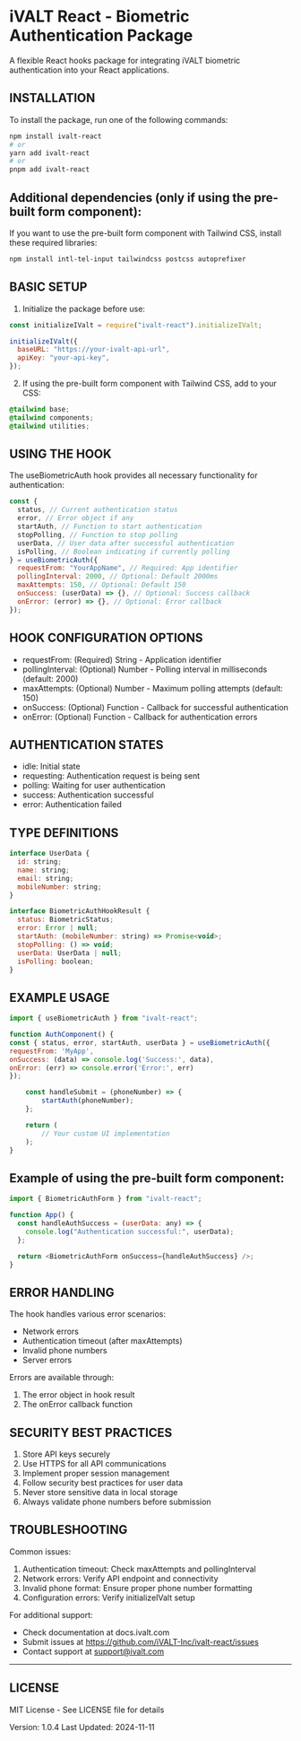 # iVALT React - Biometric Authentication Package

A flexible React hooks package for integrating iVALT biometric authentication into your React applications.

## INSTALLATION

To install the package, run one of the following commands:

```bash
npm install ivalt-react
# or
yarn add ivalt-react
# or
pnpm add ivalt-react
```

## Additional dependencies (only if using the pre-built form component):

If you want to use the pre-built form component with Tailwind CSS, install these required libraries:

```bash
npm install intl-tel-input tailwindcss postcss autoprefixer
```

## BASIC SETUP

1. Initialize the package before use:

```javascript
const initializeIValt = require("ivalt-react").initializeIValt;

initializeIValt({
  baseURL: "https://your-ivalt-api-url",
  apiKey: "your-api-key",
});
```

2. If using the pre-built form component with Tailwind CSS, add to your CSS:

```css
@tailwind base;
@tailwind components;
@tailwind utilities;
```

## USING THE HOOK

The useBiometricAuth hook provides all necessary functionality for authentication:

```javascript
const {
  status, // Current authentication status
  error, // Error object if any
  startAuth, // Function to start authentication
  stopPolling, // Function to stop polling
  userData, // User data after successful authentication
  isPolling, // Boolean indicating if currently polling
} = useBiometricAuth({
  requestFrom: "YourAppName", // Required: App identifier
  pollingInterval: 2000, // Optional: Default 2000ms
  maxAttempts: 150, // Optional: Default 150
  onSuccess: (userData) => {}, // Optional: Success callback
  onError: (error) => {}, // Optional: Error callback
});
```

## HOOK CONFIGURATION OPTIONS

- requestFrom: (Required) String - Application identifier
- pollingInterval: (Optional) Number - Polling interval in milliseconds (default: 2000)
- maxAttempts: (Optional) Number - Maximum polling attempts (default: 150)
- onSuccess: (Optional) Function - Callback for successful authentication
- onError: (Optional) Function - Callback for authentication errors

## AUTHENTICATION STATES

- idle: Initial state
- requesting: Authentication request is being sent
- polling: Waiting for user authentication
- success: Authentication successful
- error: Authentication failed

## TYPE DEFINITIONS

```javascript
interface UserData {
  id: string;
  name: string;
  email: string;
  mobileNumber: string;
}

interface BiometricAuthHookResult {
  status: BiometricStatus;
  error: Error | null;
  startAuth: (mobileNumber: string) => Promise<void>;
  stopPolling: () => void;
  userData: UserData | null;
  isPolling: boolean;
}
```

## EXAMPLE USAGE

```javascript
import { useBiometricAuth } from "ivalt-react";

function AuthComponent() {
const { status, error, startAuth, userData } = useBiometricAuth({
requestFrom: 'MyApp',
onSuccess: (data) => console.log('Success:', data),
onError: (err) => console.error('Error:', err)
});

    const handleSubmit = (phoneNumber) => {
        startAuth(phoneNumber);
    };

    return (
        // Your custom UI implementation
    );
}
```

## Example of using the pre-built form component:

```javascript
import { BiometricAuthForm } from "ivalt-react";

function App() {
  const handleAuthSuccess = (userData: any) => {
    console.log("Authentication successful:", userData);
  };

  return <BiometricAuthForm onSuccess={handleAuthSuccess} />;
}
```

## ERROR HANDLING

The hook handles various error scenarios:

- Network errors
- Authentication timeout (after maxAttempts)
- Invalid phone numbers
- Server errors

Errors are available through:

1. The error object in hook result
2. The onError callback function

## SECURITY BEST PRACTICES

1. Store API keys securely
2. Use HTTPS for all API communications
3. Implement proper session management
4. Follow security best practices for user data
5. Never store sensitive data in local storage
6. Always validate phone numbers before submission

## TROUBLESHOOTING

Common issues:

1. Authentication timeout: Check maxAttempts and pollingInterval
2. Network errors: Verify API endpoint and connectivity
3. Invalid phone format: Ensure proper phone number formatting
4. Configuration errors: Verify initializeIValt setup

For additional support:

- Check documentation at docs.ivalt.com
- Submit issues at https://github.com/iVALT-Inc/ivalt-react/issues
- Contact support at support@ivalt.com

---

## LICENSE

MIT License - See LICENSE file for details

Version: 1.0.4
Last Updated: 2024-11-11
